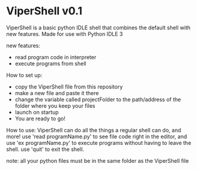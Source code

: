 # ViperShell v0.1

ViperShell is a basic python IDLE shell that combines the default shell with new features. Made for use with Python IDLE 3

new features:
- read program code in interpreter
- execute programs from shell

How to set up:
- copy the ViperShell file from this repository
- make a new file and paste it there 
- change the variable called projectFolder to the path/address of the folder where you keep your files
- launch on startup
- You are ready to go!

How to use:
ViperShell can do all the things a regular shell can do, and more! use 'read programName.py' to see file code right in the editor, and use 'ex programName.py' to execute programs without having to leave the shell. use 'quit' to exit the shell.

note: all your python files must be in the same folder as the ViperShell file
